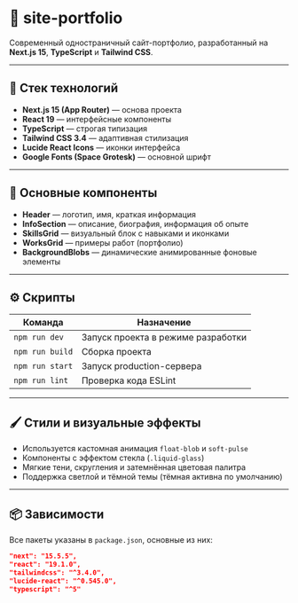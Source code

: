 # 🎨 site-portfolio

Современный одностраничный сайт-портфолио, разработанный на **Next.js 15**, **TypeScript** и **Tailwind CSS**.

---

## 🚀 Стек технологий

- **Next.js 15 (App Router)** — основа проекта  
- **React 19** — интерфейсные компоненты  
- **TypeScript** — строгая типизация  
- **Tailwind CSS 3.4** — адаптивная стилизация  
- **Lucide React Icons** — иконки интерфейса  
- **Google Fonts (Space Grotesk)** — основной шрифт  

---

## 🧩 Основные компоненты

- **Header** — логотип, имя, краткая информация  
- **InfoSection** — описание, биография, информация об опыте  
- **SkillsGrid** — визуальный блок с навыками и иконками  
- **WorksGrid** — примеры работ (портфолио)  
- **BackgroundBlobs** — динамические анимированные фоновые элементы  

---

## ⚙️ Скрипты

| Команда | Назначение |
|----------|-------------|
| `npm run dev` | Запуск проекта в режиме разработки |
| `npm run build` | Сборка проекта |
| `npm run start` | Запуск production-сервера |
| `npm run lint` | Проверка кода ESLint |

---

## 🖌️ Стили и визуальные эффекты

- Используется кастомная анимация `float-blob` и `soft-pulse`
- Компоненты с эффектом стекла (`.liquid-glass`)
- Мягкие тени, скругления и затемнённая цветовая палитра
- Поддержка светлой и тёмной темы (тёмная активна по умолчанию)

---

## 📦 Зависимости

Все пакеты указаны в `package.json`, основные из них:
```json
"next": "15.5.5",
"react": "19.1.0",
"tailwindcss": "^3.4.0",
"lucide-react": "^0.545.0",
"typescript": "^5"
